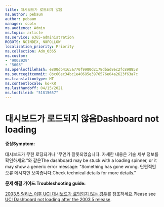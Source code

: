 ```yaml
---
title: 대시보드가 로드되지 않음
ms.author: pebaum
author: pebaum
manager: scotv
ms.audience: Admin
ms.topic: article
ms.service: o365-administration
ROBOTS: NOINDEX, NOFOLLOW
localization_priority: Priority
ms.collection: Adm_O365
ms.custom:
- "9002929"
- "5608"
ms.openlocfilehash: e800db4165a770f9980d2178dbad8ec2fc898858
ms.sourcegitcommit: 8bc60ec34bc1e40685e3976576e04a2623f63a7c
ms.translationtype: HT
ms.contentlocale: ko-KR
ms.lasthandoff: 04/15/2021
ms.locfileid: "51815657"
---
```

# <a name="dashboard-not-loading"></a><span data-ttu-id="a28ba-102">대시보드가 로드되지 않음</span><span class="sxs-lookup"><span data-stu-id="a28ba-102">Dashboard not loading</span></span>

<span data-ttu-id="a28ba-103">**증상**</span><span class="sxs-lookup"><span data-stu-id="a28ba-103">**Symptom:**</span></span>

<span data-ttu-id="a28ba-104">대시보드가 무한 로딩되거나 “무언가 잘못되었습니다. 자세한 내용은 기술 세부 정보를 확인하세요.”와 같은</span><span class="sxs-lookup"><span data-stu-id="a28ba-104">The dashboard may be stuck with a loading spinner, or it may show a generic error message: "Something has gone wrong.</span></span> <span data-ttu-id="a28ba-105">단편적인 오류 메시지만 보여줍니다.</span><span class="sxs-lookup"><span data-stu-id="a28ba-105">Check technical details for more details."</span></span>

<span data-ttu-id="a28ba-106">**문제 해결 가이드:**</span><span class="sxs-lookup"><span data-stu-id="a28ba-106">**Troubleshooting guide:**</span></span>

<span data-ttu-id="a28ba-107">[2003.5 릴리스 이후 UCI 대시보드가 로딩되지 않는 경우](https://support.microsoft.com/help/4558635/uci-dashboard-not-loading-after-the-2003-5-release)를 참조하세요.</span><span class="sxs-lookup"><span data-stu-id="a28ba-107">Please see [UCI Dashboard not loading after the 2003.5 release](https://support.microsoft.com/help/4558635/uci-dashboard-not-loading-after-the-2003-5-release).</span></span>

